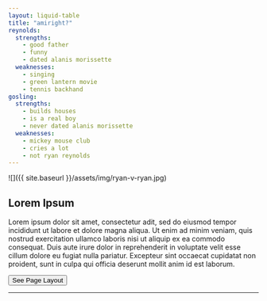 ```yaml
---
layout: liquid-table
title: "amiright?"
reynolds:
  strengths:
    - good father
    - funny
    - dated alanis morissette
  weaknesses: 
    - singing
    - green lantern movie
    - tennis backhand 
gosling:
  strengths: 
    - builds houses
    - is a real boy
    - never dated alanis morissette
  weaknesses: 
    - mickey mouse club
    - cries a lot
    - not ryan reynolds
---
```


<!-- IMAGE -->
![]({{ site.baseurl }}/assets/img/ryan-v-ryan.jpg)

## Lorem Ipsum

Lorem ipsum dolor sit amet, consectetur adit, sed do eiusmod tempor incididunt ut labore et dolore magna aliqua. Ut enim ad minim veniam, quis nostrud exercitation ullamco laboris nisi ut aliquip ex ea commodo consequat. Duis aute irure dolor in reprehenderit in voluptate velit esse cillum dolore eu fugiat nulla pariatur. Excepteur sint occaecat cupidatat non proident, sunt in culpa qui officia deserunt mollit anim id est laborum.

<a href="https://github.com/DS4PS/barebones-jekyll/blob/master/_layouts/liquid-table.html" target="_blank"> 
  <button onclick="href=''"> See Page Layout <i class="fa fa-github 2x" id="github_icon"></i> </button>
</a>

<hr>
